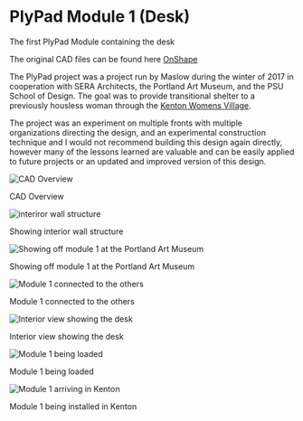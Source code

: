 # PlyPad Module 1 (Desk)

The first PlyPad Module containing the desk

The original CAD files can be found here [OnShape](https://cad.onshape.com/documents/8d04a283bad09e15e4cd354c/w/5472fc6dd4d7de0ad1f4a9ff/e/a2d5c4f43bb67b711b57c1b6)

The PlyPad project was a project run by Maslow during the winter of 2017 in cooperation with SERA Architects, the Portland Art Museum, and the PSU School of Design. The goal was to provide transitional shelter to a previously housless woman through the [Kenton Womens Village](https://www.catholiccharitiesoregon.org/provide-shelter/kenton-womens-village/).

The project was an experiment on multiple fronts with multiple organizations directing the design, and an experimental construction technique and I would not recommend building this design again directly, however many of the lessons learned are valuable and can be easily applied to future projects or an updated and improved version of this design.

![CAD Overview](https://github.com/MaslowCommunityGarden/PlyPad-Module-1-Desk-/blob/master/CAD%20Overview.jpg)

CAD Overview

![interiror wall structure](https://raw.githubusercontent.com/MaslowCommunityGarden/PlyPad-Module-1-Desk-/master/Foam%2BInsulation%2BIn%2BPlace.jpg)

Showing interior wall structure

![Showing off module 1 at the Portland Art Museum](https://raw.githubusercontent.com/MaslowCommunityGarden/PlyPad-Module-1-Desk-/master/at%20art%20museum.jpg)

Showing off module 1 at the Portland Art Museum

![Module 1 connected to the others](https://raw.githubusercontent.com/MaslowCommunityGarden/PlyPad-Module-1-Desk-/master/Showing%20all%20inside.jpg)

Module 1 connected to the others

![Interior view showing the desk](https://raw.githubusercontent.com/MaslowCommunityGarden/PlyPad-Module-1-Desk-/master/showing%20desk.jpg)

Interior view showing the desk

![Module 1 being loaded](https://raw.githubusercontent.com/MaslowCommunityGarden/PlyPad-Module-1-Desk-/master/IMG_20180113_095022131_HDR.jpg)

Module 1 being loaded

![Module 1 arriving in Kenton](https://raw.githubusercontent.com/MaslowCommunityGarden/PlyPad-Module-1-Desk-/master/IMG_20180113_140121040_HDR.jpg)

Module 1 being installed in Kenton
